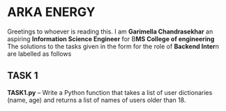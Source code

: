 # ARKA ENERGY 
Greetings to whoever is reading this. I am **Garimella Chandrasekhar** an aspiring **Information Science Engineer** for B**MS College of engineering**
The solutions to the tasks given in the form for the role of **Backend Inter**n are labelled as follows 
## TASK 1
**TASK1.py** – Write a Python function that takes a list of user dictionaries (name, age) and returns a list of names of users older than 18.
